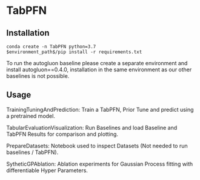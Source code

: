 # TabPFN

## Installation
```
conda create -n TabPFN python=3.7
$environment_path$/pip install -r requirements.txt
```

To run the autogluon baseline please create a separate environment and install autogluon==0.4.0, installation in the same environment as our other baselines is not possible.

## Usage
TrainingTuningAndPrediction: Train a TabPFN, Prior Tune and predict using a pretrained model.

TabularEvaluationVisualization: Run Baselines and load Baseline and TabPFN Results for comparison and plotting.

PrepareDatasets: Notebook used to inspect Datasets (Not needed to run baselines / TabPFN).

SytheticGPAblation: Ablation experiments for Gaussian Process fitting with differentiable Hyper Parameters.


